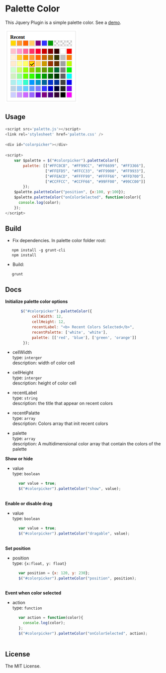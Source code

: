 Palette Color
=============

This Jquery Plugin is a simple palette color. See a [demo](https://laerciosantana.github.io/palette-color).

![Palette Color](https://raw.githubusercontent.com/LaercioSantana/palette-color/master/imgs/example.png)


Usage
-----

```js
<script src='palette.js'></script>
<link rel='stylesheet' href='palette.css' />

<div id="colorpicker"></div>

<script>
    var $palette = $("#colorpicker").paletteColor({
  		palette: [["#FFC0CB", "#FF99CC", "#FF6699", "#FF3366"],
                  ["#FFEFD5", "#FFCC33", "#FF9900", "#FF9933"],
                  ["#FFEACD", "#FFFF99", "#FFFF66", "#FFD700"],
                  ["#CCFFCC", "#CCFF66", "#99FF00", "#99CC00"]]
  		});
    $palette.paletteColor("position", {x:100, y:100});
    $palette.paletteColor("onColorSelected", function(color){
      console.log(color);
    });
</script>
```

Build
------
 * Fix dependencies. In palette color folder root:
 
 ```
    npm install -g grunt-cli
    npm install
 ```
 
 * Build:
 
 ```
    grunt
 ```

Docs
----- 
**Initialize palette color options**
    
```js
       $("#colorpicker").paletteColor({
            cellWidth: 12,
            cellHeight: 12,
      	  	recentLabel: "<b> Recent Colors Selected</b>",
            recentPalette: ['white', 'white'],
            palette: [['red', 'blue'], ['green', 'orange']]    
        });
```
    
* cellWidth <br />
  type: `interger` <br />
  description: width of color cell

* cellHeight <br />
  type: `interger` <br />
  description: height of color cell
  
* recentLabel <br />
  type: `string` <br />
  description: the title that appear on recent colors
  
* recentPalatte <br />
  type: `array` <br />
  description: Colors array that init recent colors
  
* palette <br />
  type: `array` <br />
  description: A multidimensional color array that contain the colors of the palette
  
**Show or hide** <br />
* value <br />
  type: `boolean`
```js
      var value = true;
      $("#colorpicker").paletteColor("show", value);
           
```

**Enable or disable drag** <br />
* value <br />
  type: `boolean`
```js
      var value = true;
      $("#colorpicker").paletteColor("dragable", value);
           
```

**Set position** <br />
* position <br />
  type: `{x:float, y: float}`
```js
      var position = {x: 120, y: 230};
      $("#colorpicker").paletteColor("position", position);
           
```

**Event when color selected** <br />
* action <br />
  type: `function`
```js
      var action = function(color){
        console.log(color);
      };
      $("#colorpicker").paletteColor("onColorSelected", action);
           
```
  
    
License
-------
The MIT License.

